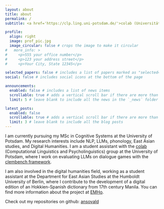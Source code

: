 ```yaml
---
layout: about
title: about
permalink: /
subtitle: <a href='https://clp.ling.uni-potsdam.de/'>colab (Universität Potsdam)</a> - <a href='https://gams.uni-graz.at/emho'>EMHo (Humboldt-Universität zu Berlin)</a>

profile:
  align: right
  image: prof_pic.jpg
  image_circular: false # crops the image to make it circular
#   more_info: >
#     <p>555 your office number</p>
#     <p>123 your address street</p>
#     <p>Your City, State 12345</p>

selected_papers: false # includes a list of papers marked as "selected={true}"
social: false # includes social icons at the bottom of the page

announcements:
  enabled: false # includes a list of news items
  scrollable: true # adds a vertical scroll bar if there are more than 3 news items
  limit: 5 # leave blank to include all the news in the `_news` folder

latest_posts:
  enabled: false
  scrollable: true # adds a vertical scroll bar if there are more than 3 new posts items
  limit: 3 # leave blank to include all the blog posts
---
```


I am currently pursuing my MSc in Cognitive Systems at the University of Potsdam. My research interests include NLP, LLMs, phonology, East Asian studies, and Digital Humanities. I am a student assistant with the [colab](https://clp.ling.uni-potsdam.de/) (Computational Linguistics and Psycholinguistics) group at the University of Potsdam, where I work on evaluating LLMs on dialogue games with the [clembench framework](https://clembench.github.io/).

I am also involved in the digital humanities field, working as a student assistant at the Department for East Asian Studies at the Humboldt University of Berlin, where I contribute to the development of a digital edition of an Hokkien-Spanish dictionary from 17th century Manila. You can find more information about the project at [EMHo](https://gams.uni-graz.at/emho).
 
Check out my repositories on github: [ansovald](https://github.com/ansovald)